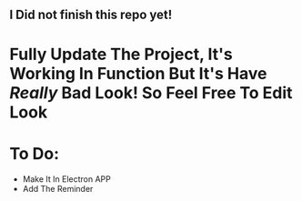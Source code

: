 ## I Did not finish this repo yet!
# Fully Update The Project, It's Working In Function But It's Have *Really* Bad Look! So Feel Free To Edit Look

# To Do:
- Make It In Electron APP
- Add The Reminder

